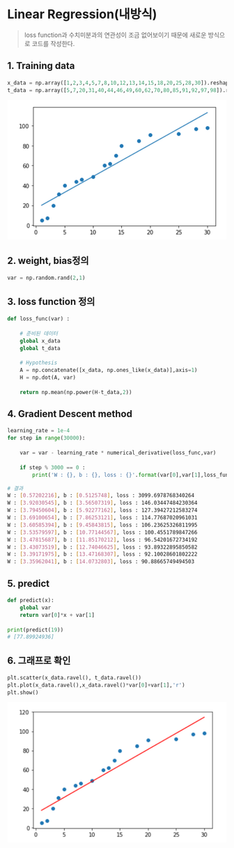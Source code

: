 # Linear Regression(내방식)

> loss function과 수치미분과의 연관성이 조금 없어보이기 때문에 새로운 방식으로 코드를 작성한다.



## 1. Training data

```python
x_data = np.array([1,2,3,4,5,7,8,10,12,13,14,15,18,20,25,28,30]).reshape(-1,1)
t_data = np.array([5,7,20,31,40,44,46,49,60,62,70,80,85,91,92,97,98]).reshape(-1,1)

```

![image-20200925022833967](markdown-images/image-20200925022833967.png)

## 2. weight, bias정의

```python
var = np.random.rand(2,1)
```



## 3. loss function 정의

```python
def loss_func(var) :
    
    # 준비된 데이터
    global x_data
    global t_data
    
    # Hypothesis
    A = np.concatenate([x_data, np.ones_like(x_data)],axis=1)
    H = np.dot(A, var)

    return np.mean(np.power(H-t_data,2))
```



## 4. Gradient Descent method

```python
learning_rate = 1e-4
for step in range(30000):
    
    var = var - learning_rate * numerical_derivative(loss_func,var)
     
    if step % 3000 == 0 :
        print('W : {}, b : {}, loss : {}'.format(var[0],var[1],loss_func(var)))
```

```bash
# 결과
W : [0.57202216], b : [0.5125748], loss : 3099.6978768340264
W : [3.92030545], b : [3.56507319], loss : 146.03447484230364
W : [3.79450604], b : [5.92277162], loss : 127.39427212583274
W : [3.69100654], b : [7.86253121], loss : 114.77687020961031
W : [3.60585394], b : [9.45843815], loss : 106.23625326811995
W : [3.53579597], b : [10.77144567], loss : 100.4551789847266
W : [3.47815687], b : [11.85170212], loss : 96.54201672734192
W : [3.43073519], b : [12.74046625], loss : 93.89322895850582
W : [3.39171975], b : [13.47168307], loss : 92.10028601802222
W : [3.35962041], b : [14.0732803], loss : 90.88665749494503
```



## 5. predict

```python
def predict(x):
    global var
    return var[0]*x + var[1]

print(predict(19))
# [77.89924936]
```



## 6. 그래프로 확인

```python
plt.scatter(x_data.ravel(), t_data.ravel())
plt.plot(x_data.ravel(),x_data.ravel()*var[0]+var[1],'r')
plt.show()
```

![image-20200925022811813](markdown-images/image-20200925022811813.png)



